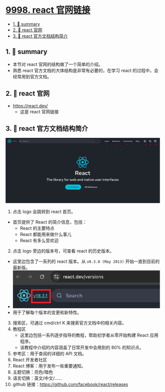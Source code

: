 # [9998. react 官网链接](https://github.com/Tdahuyou/react/tree/main/9998.%20react%20%E5%AE%98%E7%BD%91%E9%93%BE%E6%8E%A5)

<!-- region:toc -->
- [1. 📝 summary](#1--summary)
- [2. 🔗 react 官网](#2--react-官网)
- [3. 📒 react 官方文档结构简介](#3--react-官方文档结构简介)
<!-- endregion:toc -->

## 1. 📝 summary

- 本节对 react 官网的结构做了一个简单的介绍。
- 熟悉 react 官方文档的大体结构是非常有必要的，在学习 react 的过程中，会经常用到官方文档。

## 2. 🔗 react 官网

- https://react.dev/
  - 这是 react 官网链接

## 3. 📒 react 官方文档结构简介

![](md-imgs/2024-12-01-04-11-28.png)

1. 点击 logo 会跳转到 react 首页。
  - 首页提供了 React 的简介信息，包括：
    - React 的主要特点
    - React 都能用来做什么事儿
    - React 有多么受欢迎
2. 点击 logo 旁边的版本号，可查看 react 的历史版本。
  - 这里边包含了一系列的 react 版本。从 `v0.3.0 (May 2013)` 开始一直到目前的最新版。
   - ![](md-imgs/2024-12-01-02-26-46.png)
 - 用于了解每个版本的变更和新特性。
3. 搜索区，可通过 cmd/ctrl K 来搜索官方文档中的相关内容。
4. 教程区
   - 这里边包括一系列逐步指导的教程，帮助初学者从零开始构建 React 应用程序。
   - 该教程中介绍的内容涵盖了日常开发中会用到的 80% 的知识点。
5. 参考区：用于查阅的详细的 API 文档。
6. React 开发者社区
7. React 博客：用于发布一些重要通知。
8. 主题切换：亮色/暗色
9. 语言切换：英文/中文/……
10. github 链接：https://github.com/facebook/react/releases

